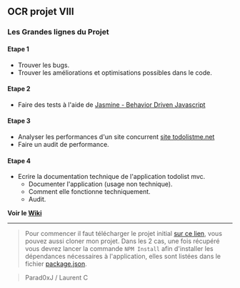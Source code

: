 ## OCR projet VIII 

### Les Grandes lignes du Projet

#### Etape 1

* Trouver les bugs.
* Trouver les améliorations et optimisations possibles dans le code.

#### Etape 2

* Faire des tests à l'aide de [Jasmine - Behavior Driven Javascript](https://jasmine.github.io/ "Documentation officielle de Jasmine")

#### Etape 3

* Analyser les performances d'un site concurrent [site todolistme.net](http://todolistme.net/ "Le site concurrent")
* Faire un audit de performance.

#### Etape 4

* Ecrire la documentation technique de l'application todolist mvc.
    - Documenter l'application (usage non technique).
    - Comment elle fonctionne techniquement.
    - Audit.
    
**Voir le [Wiki](https://github.com/Parad0xJ/ProjetVIII/wiki)**

***
> Pour commencer il faut télécharger le projet initial [sur ce lien](https://s3-eu-west-1.amazonaws.com/static.oc-static.com/prod/courses/files/project-8-frontend/todo-list-project.zip "Attention lance le téléchargement"), vous pouvez aussi cloner mon projet. Dans les 2 cas, une fois récupéré vous devrez lancer la commande `NPM Install` afin d'installer les dépendances nécessaires à l'application, elles sont listées dans le fichier [package.json](https://github.com/Parad0xJ/todolistmvc/blob/master/package.json "Voir le fichier des dépendances").

> Parad0xJ / Laurent C
